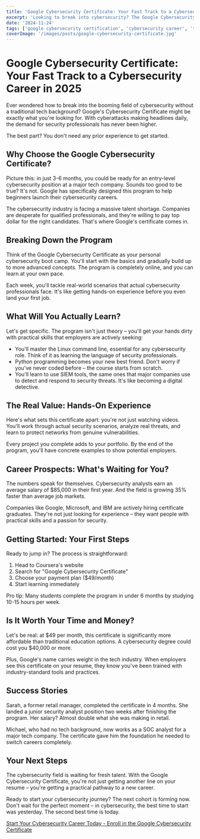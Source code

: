 ```yaml
---
title: 'Google Cybersecurity Certificate: Your Fast Track to a Cybersecurity Career in 2025'
excerpt: 'Looking to break into cybersecurity? The Google Cybersecurity Certificate could be your golden ticket. Learn how this certification can transform your career prospects in just 6 months.'
date: '2024-11-24'
tags: ['google cybersecurity certification', 'cybersecurity career', 'tech certification', 'online learning']
coverImage: '/images/posts/google-cybersecurity-certificate.jpg'
---
```


# Google Cybersecurity Certificate: Your Fast Track to a Cybersecurity Career in 2025

Ever wondered how to break into the booming field of cybersecurity without a traditional tech background? Google's Cybersecurity Certificate might be exactly what you're looking for. With cyberattacks making headlines daily, the demand for security professionals has never been higher.

The best part? You don't need any prior experience to get started.

## Why Choose the Google Cybersecurity Certificate?

Picture this: in just 3-6 months, you could be ready for an entry-level cybersecurity position at a major tech company. Sounds too good to be true? It's not. Google has specifically designed this program to help beginners launch their cybersecurity careers.

The cybersecurity industry is facing a massive talent shortage. Companies are desperate for qualified professionals, and they're willing to pay top dollar for the right candidates. That's where Google's certificate comes in.

## Breaking Down the Program

Think of the Google Cybersecurity Certificate as your personal cybersecurity boot camp. You'll start with the basics and gradually build up to more advanced concepts. The program is completely online, and you can learn at your own pace.

Each week, you'll tackle real-world scenarios that actual cybersecurity professionals face. It's like getting hands-on experience before you even land your first job.

## What Will You Actually Learn?

Let's get specific. The program isn't just theory – you'll get your hands dirty with practical skills that employers are actively seeking:

- You'll master the Linux command line, essential for any cybersecurity role. Think of it as learning the language of security professionals.
- Python programming becomes your new best friend. Don't worry if you've never coded before – the course starts from scratch.
- You'll learn to use SIEM tools, the same ones that major companies use to detect and respond to security threats. It's like becoming a digital detective.

## The Real Value: Hands-On Experience

Here's what sets this certificate apart: you're not just watching videos. You'll work through actual security scenarios, analyze real threats, and learn to protect networks from genuine vulnerabilities.

Every project you complete adds to your portfolio. By the end of the program, you'll have concrete examples to show potential employers.

## Career Prospects: What's Waiting for You?

The numbers speak for themselves. Cybersecurity analysts earn an average salary of $85,000 in their first year. And the field is growing 35% faster than average job markets.

Companies like Google, Microsoft, and IBM are actively hiring certificate graduates. They're not just looking for experience – they want people with practical skills and a passion for security.

## Getting Started: Your First Steps

Ready to jump in? The process is straightforward:

1. Head to Coursera's website
2. Search for "Google Cybersecurity Certificate"
3. Choose your payment plan ($49/month)
4. Start learning immediately

Pro tip: Many students complete the program in under 6 months by studying 10-15 hours per week.

## Is It Worth Your Time and Money?

Let's be real: at $49 per month, this certificate is significantly more affordable than traditional education options. A cybersecurity degree could cost you $40,000 or more.

Plus, Google's name carries weight in the tech industry. When employers see this certificate on your resume, they know you've been trained with industry-standard tools and practices.

## Success Stories

Sarah, a former retail manager, completed the certificate in 4 months. She landed a junior security analyst position two weeks after finishing the program. Her salary? Almost double what she was making in retail.

Michael, who had no tech background, now works as a SOC analyst for a major tech company. The certificate gave him the foundation he needed to switch careers completely.

## Your Next Steps

The cybersecurity field is waiting for fresh talent. With the Google Cybersecurity Certificate, you're not just getting another line on your resume – you're getting a practical pathway to a new career.

Ready to start your cybersecurity journey? The next cohort is forming now. Don't wait for the perfect moment – in cybersecurity, the best time to start was yesterday. The second best time is today.

[Start Your Cybersecurity Career Today - Enroll in the Google Cybersecurity Certificate](https://www.coursera.org/professional-certificates/google-cybersecurity) 